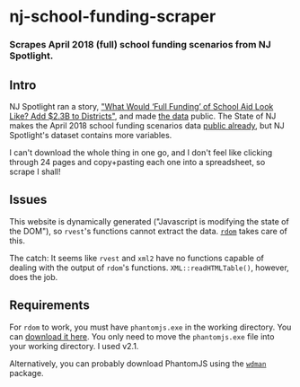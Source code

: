 # nj-school-funding-scraper
### Scrapes April 2018 (full) school funding scenarios from NJ Spotlight.

## Intro

NJ Spotlight ran a story, ["What Would ‘Full Funding’ of School Aid Look Like? Add $2.3B to Districts"](http://www.njspotlight.com/stories/18/04/24/what-would-full-funding-of-school-aid-look-like-add-2-3b-to-budget/), and made [the data](http://www.njspotlight.com/tables/School%20funding%20scenarios%2018/#/p/1) public. The State of NJ makes the April 2018 school funding scenarios data [public already](http://www.nj.gov/education/stateaid/1718/scenarios.shtml), but NJ Spotlight's dataset contains more variables.

I can't download the whole thing in one go, and I don't feel like clicking through 24 pages and copy+pasting each one into a spreadsheet, so scrape I shall!

## Issues

This website is dynamically generated ("Javascript is modifying the state of the DOM"), so `rvest`'s functions cannot extract the data. [`rdom`](https://github.com/cpsievert/rdom) takes care of this. 

The catch: It seems like `rvest` and `xml2` have no functions capable of dealing with the output of `rdom`'s functions. `XML::readHTMLTable()`, however, does the job.

## Requirements

For `rdom` to work, you must have `phantomjs.exe` in the working directory. You can [download it here](http://phantomjs.org/). You only need to move the `phantomjs.exe` file into your working directory. I used v2.1.

Alternatively, you can probably download PhantomJS using the [`wdman`](https://github.com/johndharrison/wdman) package.